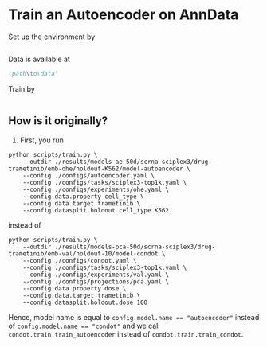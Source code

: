 # Train an Autoencoder on AnnData

Set up the environment by 
```python

```

Data is available at
```python
'path\to\data'
```

Train by 
```python

```

## How is it originally?

1. First, you run
```
python scripts/train.py \
    --outdir ./results/models-ae-50d/scrna-sciplex3/drug-trametinib/emb-ohe/holdout-K562/model-autoencoder \
    --config ./configs/autoencoder.yaml \
    --config ./configs/tasks/sciplex3-top1k.yaml \
    --config ./configs/experiments/ohe.yaml \
    --config.data.property cell_type \
    --config.data.target trametinib \
    --config.datasplit.holdout.cell_type K562
```
instead of 
```
python scripts/train.py \
    --outdir ./results/models-pca-50d/scrna-sciplex3/drug-trametinib/emb-val/holdout-10/model-condot \
    --config ./configs/condot.yaml \
    --config ./configs/tasks/sciplex3-top1k.yaml \
    --config ./configs/experiments/val.yaml \
    --config ./configs/projections/pca.yaml \
    --config.data.property dose \
    --config.data.target trametinib \
    --config.datasplit.holdout.dose 100
```

Hence, model name is equal to `config.model.name == "autoencoder"` instead of 
`config.model.name == "condot"` and we call `condot.train.train_autoencoder` instead of 
`condot.train.train_condot`.  